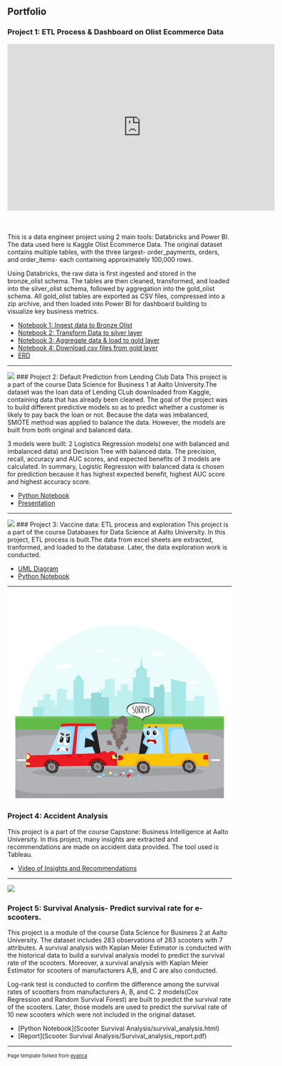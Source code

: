 ## Portfolio

### Project 1: ETL Process & Dashboard on Olist Ecommerce Data 
<iframe title="dashboard_gold_olist" 
        width="600" 
        height="373.5" 
        src="https://app.powerbi.com/view?r=eyJrIjoiMjlkMDE2NDEtYzExOC00OWViLTg3NWMtZjlhZDM2N2JmMGRmIiwidCI6IjlkOTc1MzBlLThmMjctNDEzNy1hMmE5LTVjYjRkY2YyNmYyZSIsImMiOjh9" 
        frameborder="0" 
        allowFullScreen="true"></iframe>
<br><br><br>


This is a data engineer project using 2 main tools: Databricks and Power BI. The data used here is Kaggle Olist Ecommerce Data. The original dataset contains multiple tables, with the three largest- order_payments, orders, and order_items- each containing approximately 100,000 rows.

Using Databricks, the raw data is first ingested and stored in the bronze_olist schema. The tables are then cleaned, transformed, and loaded into the silver_olist schema, followed by aggregation into the gold_olist schema. All gold_olist tables are exported as CSV files, compressed into a zip archive, and then loaded into Power BI for dashboard building to visualize key business metrics.

- [Notebook 1: Ingest data to Bronze Olist](/Databricks_transformation-csv/1_Ingest_data_to_Bronze_Olist.html)<br>
- [Notebook 2: Transform Data to silver layer](/Databricks_transformation-csv/2_Transform_Data_to_silver_layer.html)<br>
- [Notebook 3: Aggregate data & load to gold layer](/Databricks_transformation-csv/3_Aggregate_data_&_load_to_gold_layer.html)<br>
- [Notebook 4: Download csv files from gold layer](/Databricks_transformation-csv/4_Download_csv_files_from_gold_layer.html)<br>
- [ERD](/Databricks_transformation-csv/ERD.png)<br>

---
<img src="DefaultPrediction/default_prediction_pic.png"/>
### Project 2: Default Prediction from Lending Club Data
This project is a part of the course Data Science for Business 1 at Aalto University.The dataset was the loan data of Lending CLub downloaded from Kaggle, containing data that has already been cleaned. The goal of the project was to build different predictive models so as to predict whether a customer is likely to pay back the loan or not. Because the data was imbalanced, SMOTE method was applied to balance the data. However, the models are built from both original and balanced data.

3 models were built: 2 Logistics Regression models( one with balanced and imbalanced data) and Decision Tree with balanced data. The precision, recall, accuracy and AUC scores, and expected benefits of 3 models are calculated. In summary, Logistic Regression with balanced data is chosen for prediction because it has highest expected benefit, highest AUC score and highest accuracy score. 


- [Python Notebook](/DefaultPrediction/Defaul_prediction.html)<br>
- [Presentation](/DefaultPrediction/Default_prediction.pdf)<br>

---

<img src="Vaccine_git/vaccine_image.jpg"/>
### Project 3: Vaccine data: ETL process and exploration
This project is a part of the course Databases for Data Science at Aalto University. In this project, ETL process is built.The data from excel sheets are extracted, tranformed, and loaded to the database. Later, the data exploration work is conducted. 



- [UML Diagram](/DefaultPrediction/Default_prediction.pdf) <br>
- [Python Notebook](/Vaccine_git/vaccine_python.html)<br>

---
<img src="/images/accident animation.jpg"/>

### Project 4: Accident Analysis
This project is a part of the course Capstone: Business Intelligence at Aalto University. In this project, many insights are extracted and recommendations are made on accident data provided. The tool used is Tableau.

- [Video of Insights and Recommendations](https://aalto.cloud.panopto.eu/Panopto/Pages/Viewer.aspx?id=40eb5f77-5995-425a-bf87-afe70139ca00)<br>


---

<img src="Scooter Survival Analysis/scooter_image.jpg?raw=true"/>

### Project 5: Survival Analysis- Predict survival rate for e-scooters. 
This project is a module of the course Data Science for Business 2 at Aalto University. The dataset includes 283 observations of 283 scooters with 7 attributes.
A survival analysis with Kaplan Meier Estimator is conducted with the historical data to build a survival analysis model to predict the survival rate of the scooters. Moreover, a survival analysis with Kaplan Meier Estimator for scooters of manufacturers A,B, and C are also conducted.

Log-rank test is conducted to confirm the difference among the survival rates of scootters from manufacturers A, B, and C. 2 models(Cox Regression and Random Survival Forest) are built  to predict the survival rate of the scooters. Later, those models are used to predict the survival rate of 10 new scooters which were not included in the original dataset.
- [Python Notebook](Scooter Survival Analysis/survival_analysis.html)<br>
- [Report](Scooter Survival Analysis/Survival_analysis_report.pdf)<br>


---
<p style="font-size:11px">Page template forked from <a href="https://github.com/evanca/quick-portfolio">evanca</a></p>
<!-- Remove above link if you don't want to attibute -->
